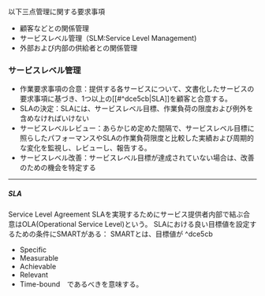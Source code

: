 以下三点管理に関する要求事項
- 顧客などとの関係管理
- サービスレベル管理（SLM:Service Level Management)
- 外部および内部の供給者との関係管理

### サービスレベル管理
- 作業要求事項の合意：提供する各サービスについて、文書化したサービスの要求事項に基づき、1つ以上の[[#^dce5cb|SLA]]を顧客と合意する。
- SLAの決定：SLAには、サービスレベル目標、作業負荷の限度および例外を含めなければいけない
- サービスレベルレビュー：あらかじめ定めた間隔で、サービスレベル目標に照らしたパフォーマンスやSLAの作業負荷限度と比較した実績および周期的な変化を監視し、レビューし、報告する。
- サービスレベル改善：サービスレベル目標が達成されていない場合は、改善のための機会を特定する


---
##### SLA
Service Level Agreement
SLAを実現するためにサービス提供者内部で結ぶ合意はOLA(Operational Service Level)という。
SLAにおける良い目標値を設定するための条件にSMARTがある：
SMARTとは、目標値が ^dce5cb
- Specific
- Measurable
- Achievable
- Relevant
- Time-bound　であるべきを意味する。